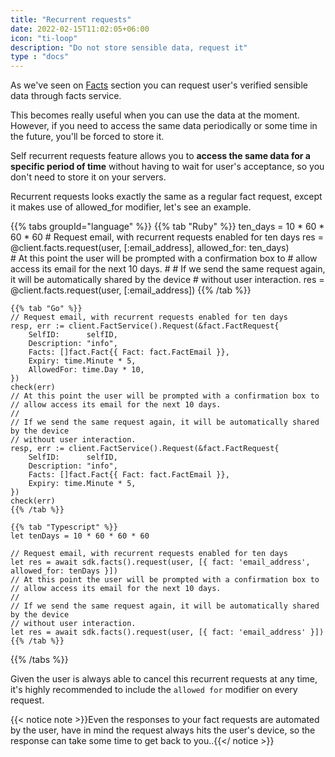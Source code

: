```yaml
---
title: "Recurrent requests"
date: 2022-02-15T11:02:05+06:00
icon: "ti-loop"
description: "Do not store sensible data, request it"
type : "docs"
---
```


As we've seen on [Facts](facts/) section you can request user's verified sensible data through facts service.

This becomes really useful when you can use the data at the moment. However, if you need to access the same data periodically or some time in the future, you'll be forced to store it.

Self recurrent requests feature allows you to **access the same data for a specific period of time** without having to wait for user's acceptance, so you don't need to store it on your servers.

Recurrent requests looks exactly the same as a regular fact request, except it makes use of allowed_for modifier, let's see an example.

{{% tabs groupId="language" %}}
    {{% tab "Ruby" %}}
    ten_days = 10 * 60 * 60 * 60
    # Request email, with recurrent requests enabled for ten days
    res = @client.facts.request(user, [:email_address], allowed_for: ten_days)    
    # At this point the user will be prompted with a confirmation box to 
    # allow access its email for the next 10 days.
    #
    # If we send the same request again, it will be automatically shared by the device
    # without user interaction.
    res = @client.facts.request(user, [:email_address])
    {{% /tab %}}

    {{% tab "Go" %}}
    // Request email, with recurrent requests enabled for ten days
    resp, err := client.FactService().Request(&fact.FactRequest{
        SelfID:      selfID,
        Description: "info",
        Facts: []fact.Fact{{ Fact: fact.FactEmail }},
        Expiry: time.Minute * 5,
        AllowedFor: time.Day * 10,
    })
    check(err)
    // At this point the user will be prompted with a confirmation box to 
    // allow access its email for the next 10 days.
    //
    // If we send the same request again, it will be automatically shared by the device
    // without user interaction.
    resp, err := client.FactService().Request(&fact.FactRequest{
        SelfID:      selfID,
        Description: "info",
        Facts: []fact.Fact{{ Fact: fact.FactEmail }},
        Expiry: time.Minute * 5,
    })
    check(err)
    {{% /tab %}}

    {{% tab "Typescript" %}}
    let tenDays = 10 * 60 * 60 * 60

    // Request email, with recurrent requests enabled for ten days
    let res = await sdk.facts().request(user, [{ fact: 'email_address', allowed_for: tenDays }])
    // At this point the user will be prompted with a confirmation box to 
    // allow access its email for the next 10 days.
    //
    // If we send the same request again, it will be automatically shared by the device
    // without user interaction.
    let res = await sdk.facts().request(user, [{ fact: 'email_address' }])
    {{% /tab %}}
{{% /tabs %}}

Given the user is always able to cancel this recurrent requests at any time, it's highly recommended to include the `allowed for` modifier on every request.

{{< notice note >}}Even the responses to your fact requests are automated by the user, have in mind the request always hits the user's device, so the response can take some time to get back to you..{{</ notice >}}

